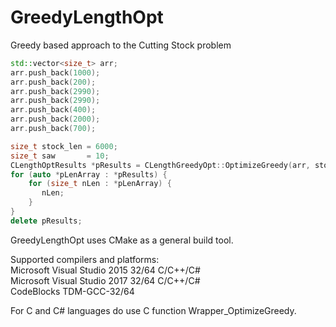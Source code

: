 # GreedyLengthOpt
Greedy based approach to the Cutting Stock problem

```C++
std::vector<size_t> arr;
arr.push_back(1000);
arr.push_back(200);
arr.push_back(2990);
arr.push_back(2990);
arr.push_back(400);
arr.push_back(2000);
arr.push_back(700);

size_t stock_len = 6000;
size_t saw       = 10;
CLengthOptResults *pResults = CLengthGreedyOpt::OptimizeGreedy(arr, stock_len, saw);
for (auto *pLenArray : *pResults) {
    for (size_t nLen : *pLenArray) {
       nLen;
    }
}
delete pResults;
```

GreedyLengthOpt uses CMake as a general build tool.   

Supported compilers and platforms:   
Microsoft Visual Studio 2015 32/64  C/C++/C# <br />
Microsoft Visual Studio 2017 32/64  C/C++/C# <br />
CodeBlocks TDM-GCC-32/64 <br />

For C and C# languages do use C function Wrapper_OptimizeGreedy.
